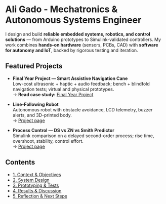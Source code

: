 # Ali Gado - Mechatronics & Autonomous Systems Engineer

I design and build **reliable embedded systems, robotics, and control solutions** — from Arduino prototypes to Simulink-validated controllers. My work combines **hands-on hardware** (sensors, PCBs, CAD) with **software for autonomy and IoT**, backed by rigorous testing and iteration.

## Featured Projects
- **Final Year Project — Smart Assistive Navigation Cane**  
  Low-cost ultrasonic + haptic + audio feedback; bench + blindfold navigation tests; virtual and physical prototypes.  
  → **Read case study:** [Final Year Project](projects/final-year-project/index.md)

- **Line-Following Robot**  
  Autonomous robot with obstacle avoidance, LCD telemetry, buzzer alerts, and 3D-printed body.  
  → [Project page](projects/line-following-robot.md)

- **Process Control — DS vs ZN vs Smith Predictor**  
  Simulink comparison on a delayed second-order process; rise time, overshoot, stability, control effort.  
  → [Project page](projects/process-control-comparison.md)

## Contents
- [1. Context & Objectives](context.md)
- [2. System Design](design.md)
- [3. Prototyping & Tests](testing.md)
- [4. Results & Discussion](results.md)
- [5. Reflection & Next Steps](reflection.md)
